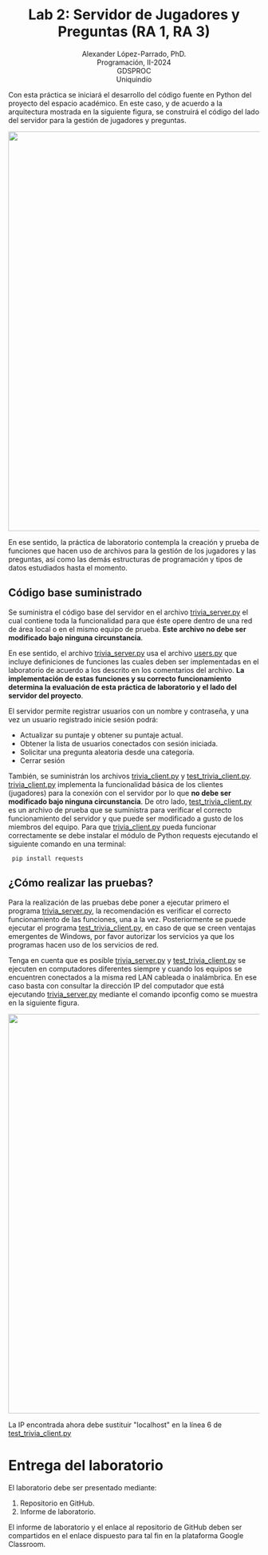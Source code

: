 <h1 align="center">
Lab 2: Servidor de Jugadores y Preguntas (RA 1, RA 3) <br />
 </h1>
 <p align="center">
Alexander López-Parrado, PhD. <br />
Programación, II-2024 <br />
GDSPROC <br />
Uniquindío <br />
</p>

Con esta práctica se iniciará el desarrollo del código fuente en Python del proyecto del espacio académico. En este caso, y de acuerdo a la arquitectura mostrada en la siguiente figura, se construirá el código del lado del servidor para la gestión de jugadores y preguntas.

<p align="center">
<img  src="Programación-II-2024.png" width="800" >
</p>
En ese sentido, la práctica de laboratorio contempla la creación y prueba de funciones que hacen uso de archivos para la gestión de los jugadores y las preguntas, así como las demás estructuras de programación y tipos de datos estudiados hasta el momento. 

## Código base suministrado

Se suministra el código base del servidor en el archivo [trivia_server.py](trivia_server.py) el cual contiene toda la funcionalidad para que éste opere dentro de una red de área local o en el mismo equipo de prueba. **Este archivo no debe ser modificado bajo ninguna circunstancia**.

En ese sentido, el archivo [trivia_server.py](trivia_server.py) usa el archivo [users.py](users.py) que incluye definiciones de funciones las cuales deben ser implementadas en el laboratorio de acuerdo a los descrito en los comentarios del archivo. **La implementación de estas funciones y su correcto funcionamiento determina la evaluación de esta práctica de laboratorio y el lado del servidor del proyecto**.

El servidor permite registrar usuarios con un nombre y contraseña, y una vez un usuario registrado inicie sesión podrá:

* Actualizar su puntaje y obtener su puntaje actual.
* Obtener la lista de usuarios conectados con sesión iniciada.
* Solicitar una pregunta aleatoria desde una categoría.
* Cerrar sesión

También, se suministrán los archivos [trivia_client.py](trivia_client.py) y [test_trivia_client.py](test_trivia_client.py). [trivia_client.py](trivia_client.py) implementa la funcionalidad básica de los clientes (jugadores) para la conexión con el servidor por lo que **no debe ser modificado bajo ninguna circunstancia**. De otro lado, [test_trivia_client.py](test_trivia_client.py) es un archivo de prueba que se suministra para verificar el correcto funcionamiento del servidor y que puede ser modificado a gusto de los miembros del equipo. Para que [trivia_client.py](trivia_client.py) pueda funcionar correctamente se debe instalar el módulo de Python requests ejecutando el siguiente comando en una terminal:

``` pip install requests```

## ¿Cómo realizar las pruebas?

Para la realización de las pruebas debe poner a ejecutar primero el programa [trivia_server.py](trivia_server.py), la recomendación es verificar el correcto funcionamiento de las funciones, una a la vez. Posteriormente se puede ejecutar el programa [test_trivia_client.py](test_trivia_client.py), en caso de que se creen ventajas emergentes de Windows, por favor autorizar los servicios ya que los programas hacen uso de los servicios de red. 

Tenga en cuenta que es posible [trivia_server.py](trivia_server.py) y [test_trivia_client.py](test_trivia_client.py) se ejecuten en computadores diferentes siempre y cuando los equipos se encuentren conectados a la misma red LAN cableada o inalámbrica. En ese caso basta con consultar la dirección IP del computador que está ejecutando [trivia_server.py](trivia_server.py) mediante el comando ipconfig como se muestra en la siguiente figura.


<p align="center">
<img  src="Captura de pantalla (2).png" width="800" >
</p>

La IP encontrada ahora debe sustituir "localhost" en la línea 6 de [test_trivia_client.py](https://github.com/parrado/lab2/blob/c80a0f73b9324b082ebea63a3377358d36a4c8d8/test_trivia_client.py#L6)

# Entrega del laboratorio

El laboratorio debe ser presentado mediante:

1. Repositorio en GitHub.
2. Informe de laboratorio.

El informe de laboratorio y el enlace al repositorio de GitHub deben ser compartidos en el enlace dispuesto para tal fin en la plataforma Google Classroom.
